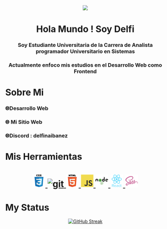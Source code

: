 
<div id="header" align="center" >
<img align="center " height= 200px widht= 200px src="https://media.giphy.com/media/JqmupuTVZYaQX5s094/giphy.gif">
<h1 align="center">Hola Mundo ! Soy Delfi </h1>
<h3 align="center">Soy Estudiante Universitaria de la Carrera de Analista programador Universitario en Sistemas  </h3>
<h3 align="center">Actualmente enfoco mis estudios en el Desarrollo Web como Frontend<h3>

<h1 align="left " > Sobre Mi </h1>
<h3 align="left ">🌐Desarrollo Web  <br></h3>
<h3 align="left ">🌐 Mi Sitio Web  <br></h3>
<h3 align="left ">🌐Discord : delfinaibanez</h3>

<h1 align="left">Mis Herramientas  <h1>
<a href="https://www.w3schools.com/css/" target="_blank" rel="noreferrer"> <img src="https://raw.githubusercontent.com/devicons/devicon/master/icons/css3/css3-original-wordmark.svg" alt="css3" width="40" height="40"/> </a> <a href="https://git-scm.com/" target="_blank" rel="noreferrer"> <img src="https://www.vectorlogo.zone/logos/git-scm/git-scm-icon.svg" alt="git" width="40" height="40"/> </a> <a href="https://www.w3.org/html/" target="_blank" rel="noreferrer"> <img src="https://raw.githubusercontent.com/devicons/devicon/master/icons/html5/html5-original-wordmark.svg" alt="html5" width="40" height="40"/> </a> <a href="https://developer.mozilla.org/en-US/docs/Web/JavaScript" target="_blank" rel="noreferrer"> <img src="https://raw.githubusercontent.com/devicons/devicon/master/icons/javascript/javascript-original.svg" alt="javascript" width="40" height="40"/> </a> <a href="https://nodejs.org" target="_blank" rel="noreferrer"> <img src="https://raw.githubusercontent.com/devicons/devicon/master/icons/nodejs/nodejs-original-wordmark.svg" alt="nodejs" width="40" height="40"/> </a> <a href="https://reactjs.org/" target="_blank" rel="noreferrer"> <img src="https://raw.githubusercontent.com/devicons/devicon/master/icons/react/react-original-wordmark.svg" alt="react" width="40" height="40"/> </a> <a href="https://sass-lang.com" target="_blank" rel="noreferrer"> <img src="https://raw.githubusercontent.com/devicons/devicon/master/icons/sass/sass-original.svg" alt="sass" width="40" height="40"/> </a> </p>
  
<h1 align="left "> My Status </h1>
<a href="https://git.io/streak-stats"><img src="https://github-readme-streak-stats.herokuapp.com?user=Delfinaibanez&theme=radical&hide_border=" alt="GitHub Streak" /></a>


